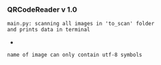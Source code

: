 ### QRCodeReader v 1.0

    main.py: scanning all images in 'to_scan' folder 
    and prints data in terminal
    

-    

    name of image can only contain utf-8 symbols
    